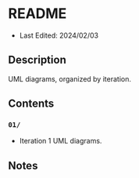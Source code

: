 # README
* Last Edited: 2024/02/03

## Description
UML diagrams, organized by iteration.

## Contents

### `01/`
* Iteration 1 UML diagrams.

## Notes

